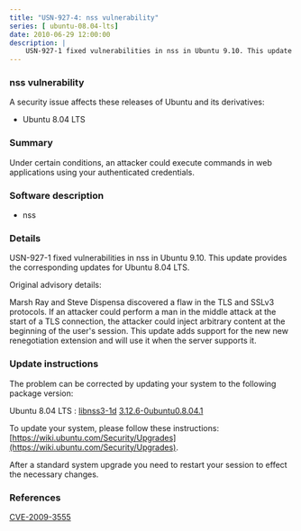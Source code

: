 ```yaml
---
title: "USN-927-4: nss vulnerability"
series: [ ubuntu-08.04-lts]
date: 2010-06-29 12:00:00
description: |
    USN-927-1 fixed vulnerabilities in nss in Ubuntu 9.10. This update provides the corresponding updates for Ubuntu 8.04 LTS.
--- 
```

 
### nss vulnerability

A security issue affects these releases of Ubuntu and its derivatives:

* Ubuntu 8.04 LTS

### Summary

Under certain conditions, an attacker could execute commands in web applications using your authenticated credentials.

### Software description

* nss 

### Details

USN-927-1 fixed vulnerabilities in nss in Ubuntu 9.10. This update provides the corresponding updates for Ubuntu 8.04 LTS.

Original advisory details:

 Marsh Ray and Steve Dispensa discovered a flaw in the TLS and SSLv3 protocols. If an attacker could perform a man in the middle attack at the start of a TLS connection, the attacker could inject arbitrary content at the beginning of the user&#39;s session. This update adds support for the new new renegotiation extension and will use it when the server supports it. 

### Update instructions

The problem can be corrected by updating your system to the following package version:

Ubuntu 8.04 LTS
 : [libnss3-1d](https://launchpad.net/ubuntu/+source/nss) <span> [3.12.6-0ubuntu0.8.04.1](https://launchpad.net/ubuntu/+source/nss/3.12.6-0ubuntu0.8.04.1) </span> 

To update your system, please follow these instructions: [https://wiki.ubuntu.com/Security/Upgrades](https://wiki.ubuntu.com/Security/Upgrades).

After a standard system upgrade you need to restart your session to effect the necessary changes. 

### References

 [CVE-2009-3555](http://people.ubuntu.com/~ubuntu-security/cve/CVE-2009-3555)
 
